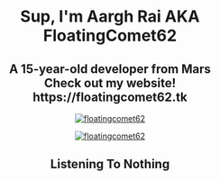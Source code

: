 
<h1 align="center">Sup, I'm Aargh Rai AKA FloatingComet62</h1>
<h2 align="center">A 15-year-old developer from Mars<br>Check out my website!<br>https://floatingcomet62.tk</h2>

<p align="center">
  <a href="https://github.com/floatingcomet62/">
    <img src="https://github-profile-trophy.vercel.app/?username=floatingcomet62&theme=darkhub&margin-w=15&margin-h=15&column=7" alt="floatingcomet62"/>
  </a>
</p>

<p align="center">
  <a href="https://github.com/floatingcomet62/">
    <img src="https://github-readme-stats.vercel.app/api?username=floatingcomet62" alt="floatingcomet62"/>
  </a>
</p>

<h2 align="center"><b>Listening To Nothing<b></h2>
